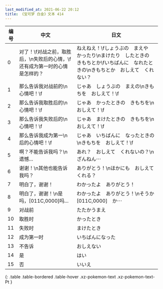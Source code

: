 ```yaml
---
last_modified_at: 2021-06-22 20:12
title: 《宝可梦 白金》文本 414
---
```

| 编号 | 中文 | 日文 |
| ---- | ---- | ---- |
| 0 | 对了！\f对战之前，取胜后，\n失败后的心情，\f还有成为第一时的心情是怎样的？ | ねえねえ！\fしょうぶの　まえや　かったり\nまけたり　したときの　きもちとか\fいちばんに　なれたときの\nきもちとか　おしえて　くれない？ |
| 1 | 那么告诉我对战前的\n心情吧！\f | じゃあ　しょうぶの　まえの\nきもちを　おしえて！\f |
| 2 | 那么告诉我取胜后的\n心情吧！\f | じゃあ　かったときの　きもちを\nおしえて！\f |
| 3 | 那么告诉我失败后的\n心情吧！\f | じゃあ　まけたときの　きもちを\nおしえて！\f |
| 4 | 那么告诉我成为第一\n后的心情吧！\f | じゃあ　いちばんに　なったときの\nきもちを　おしえて！\f |
| 5 | 啊？不能告诉我吗？\n遗憾… | あれ？　おしえて　くれないの？\nざんねん⋯ |
| 6 | 谢谢！\n其他也能告诉我吗？ | ありがとう！\nほかにも　おしえてくれる？ |
| 7 | 明白了，谢谢！ | わかったよ　ありがとう！ |
| 8 | 明白了，谢谢！\n是吗，[011C,0000]吗… | わかったよ　ありがとう！\nそうか　[011C,0000]　か⋯ |
| 9 | 对战前 | たたかうまえ |
| 10 | 取胜时 | かったとき |
| 11 | 失败时 | まけたとき |
| 12 | 成为第一时 | いちばんになった |
| 13 | 不告诉 | おしえない |
| 14 | 是 | はい |
| 15 | 否 | いいえ |
{: .table .table-bordered .table-hover .xz-pokemon-text .xz-pokemon-text-Pt }
